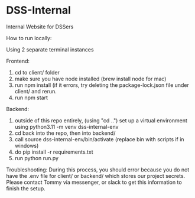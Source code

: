 # DSS-Internal
Internal Website for DSSers

How to run locally:

Using 2 separate terminal instances 

Frontend: 
1. cd to client/ folder
2. make sure you have node installed (brew install node for mac)
3. run npm install (if it errors, try deleting the package-lock.json file under client/ and rerun.
4. run npm start

Backend:
1. outside of this repo entirely, (using "cd ..") set up a virtual environment using python3.11 -m venv dss-internal-env
2. cd back into the repo, then into backend/
3. call source dss-internal-env/bin/activate (replace bin with scripts if in windows)
4. do pip install -r requirements.txt
5. run python run.py

Troubleshooting:
During this process, you should error because you do not have the .env file for client/ or backend/ which stores our project secrets. Please contact Tommy via messenger, or slack to get this information to finish the setup.

